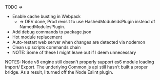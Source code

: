 TODO => 
- Enable cache busting in Webpack 
  - => DEV done, Prod revisit to use HashedModuleIdsPlugin instead of NamedModulesPlugin. 
- Add debug commands to package.json
- Hot module replacement
- Auto-restart web server when changes are detected via nodemon
- Clean up scripts commands chain
- NOTE: Some of these I might leave out if I deem unnecessary  



NOTES: 
Node v8 engine still doesn't properly support es6 module loading Import/ Export.  The underlying Common js api still hasn't built a proper bridge.  As a result, I turned off the Node Eslint plugin. 
 
